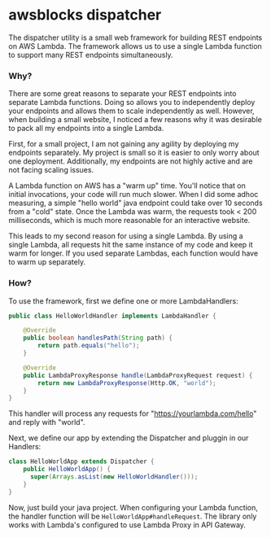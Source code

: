 awsblocks dispatcher
====================

The dispatcher utility is a small web framework for building REST endpoints on AWS Lambda. The framework allows us to use a 
single Lambda function to support many REST endpoints simultaneously. 

### Why? 
There are some great reasons to separate your REST endpoints into separate Lambda functions. Doing so allows you to independently 
deploy your endpoints and allows them to scale independently as well. However, when building a small website, I noticed a few 
reasons why it was desirable to pack all my endpoints into a single Lambda.

First, for a small project, I am not gaining any agility by deploying my endpoints separately. My project is small so it is 
easier to only worry about one deployment. Additionally, my endpoints are not highly active and are not facing scaling issues.

A Lambda function on AWS has a "warm up" time. You'll notice that on initial invocations, your code will run much slower. When 
I did some adhoc measuring, a simple "hello world" java endpoint could take over 10 seconds from a "cold" state. Once the Lambda 
was warm, the requests took < 200 milliseconds, which is much more reasonable for an interactive website.

This leads to my second reason for using a single Lambda. By using a single Lambda, all requests hit the same instance of my 
code and keep it warm for longer. If you used separate Lambdas, each function would have to warm up separately. 

### How? 

To use the framework, first we define one or more LambdaHandlers:

```java
public class HelloWorldHandler implements LambdaHandler {

    @Override
    public boolean handlesPath(String path) {
        return path.equals("hello");
    }

    @Override
    public LambdaProxyResponse handle(LambdaProxyRequest request) {
        return new LambdaProxyResponse(Http.OK, "world");
    }
}
```

This handler will process any requests for "https://yourlambda.com/hello" and reply with "world". 

Next, we define our app by extending the Dispatcher and pluggin in our Handlers: 

```java
class HelloWorldApp extends Dispatcher {
    public HelloWorldApp() {
      super(Arrays.asList(new HelloWorldHandler()));
    }
}
```

Now, just build your java project. When configuring your Lambda function, the handler function will be 
`HelloWorldApp#handleRequest`. The library only works with Lambda's configured to use Lambda Proxy in API Gateway.
